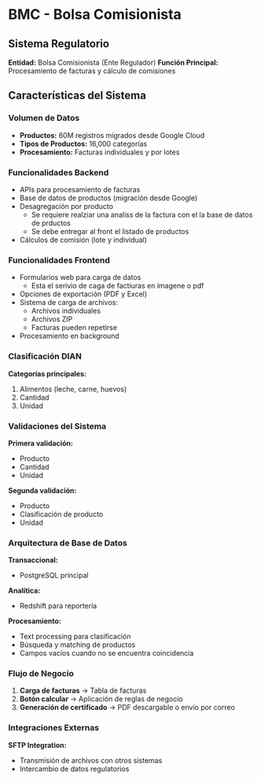 # BMC - Bolsa Comisionista

## Sistema Regulatorio

**Entidad:** Bolsa Comisionista (Ente Regulador)
**Función Principal:** Procesamiento de facturas y cálculo de comisiones

## Características del Sistema

### Volumen de Datos
- **Productos:** 60M registros migrados desde Google Cloud
- **Tipos de Productos:** 16,000 categorías
- **Procesamiento:** Facturas individuales y por lotes

### Funcionalidades Backend
- APIs para procesamiento de facturas
- Base de datos de productos (migración desde Google)
- Desagregación por producto
    - Se requiere realziar una analiss de la factura con el la base de datos de prductos
    - Se debe entregar al front el listado de productos
- Cálculos de comisión (lote y individual)

### Funcionalidades Frontend
- Formularios web para carga de datos
    - Esta el serivio de caga de factiuras en imagene o pdf
- Opciones de exportación (PDF y Excel)
- Sistema de carga de archivos:
  - Archivos individuales
  - Archivos ZIP
  - Facturas pueden repetirse
- Procesamiento en background

### Clasificación DIAN
**Categorías principales:**
1. Alimentos (leche, carne, huevos)
2. Cantidad
3. Unidad

### Validaciones del Sistema
**Primera validación:**
- Producto
- Cantidad 
- Unidad

**Segunda validación:**
- Producto
- Clasificación de producto
- Unidad

### Arquitectura de Base de Datos
**Transaccional:**
- PostgreSQL principal

**Analítica:**
- Redshift para reportería

**Procesamiento:**
- Text processing para clasificación
- Búsqueda y matching de productos
- Campos vacíos cuando no se encuentra coincidencia

### Flujo de Negocio
1. **Carga de facturas** → Tabla de facturas
2. **Botón calcular** → Aplicación de reglas de negocio
3. **Generación de certificado** → PDF descargable o envío por correo

### Integraciones Externas
**SFTP Integration:**
- Transmisión de archivos con otros sistemas
- Intercambio de datos regulatorios

